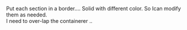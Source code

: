 Put each section in a border.... Solid with different color.  So Ican modify them as needed.  
I need to over-lap the containerer .. 